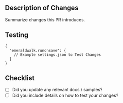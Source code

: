 ## Description of Changes
Summarize changes this PR introduces.

## Testing
```jsonc
{
  "emeraldwalk.runonsave": {
    // Example settings.json to Test Changes
  }
}
```

## Checklist
- [ ] Did you update any relevant docs / samples?
- [ ] Did you include details on how to test your changes?
